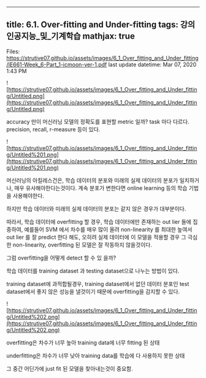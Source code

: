 
--- 
title:  6.1. Over-fitting and Under-fitting 
tags: 강의 인공지능_및_기계학습
mathjax: true
---



Files: https://strutive07.github.io/assets/images/6_1_Over_fitting_and_Under_fitting/IE661-Week_6-Part_1-icmoon-ver-1.pdf
last update datetime: Mar 07, 2020 1:43 PM

![https://strutive07.github.io/assets/images/6_1_Over_fitting_and_Under_fitting/Untitled.png](https://strutive07.github.io/assets/images/6_1_Over_fitting_and_Under_fitting/Untitled.png)

accuracy 만이 머신러닝 모델의 정확도를 표현할 metric 일까? task 마다 다르다. precision, recall, r-measure 등이 있다.

![https://strutive07.github.io/assets/images/6_1_Over_fitting_and_Under_fitting/Untitled%201.png](https://strutive07.github.io/assets/images/6_1_Over_fitting_and_Under_fitting/Untitled%201.png)

머신러닝의 아킬레스건은, 학습 데이터의 분포와 미래의 실제 데이터의 분포가 일치하거나, 매우 유사해야한다는것이다. 계속 분포가 변한다면 online learning 등의 학습 기법을 사용해야한다.

하지만 학습 데이터와 미래의 실제 데이터의 분포는 같지 않은 경우가 대부분이다.

따라서, 학습 데이터에 overfitting 할 경우, 학습 데이터에만 존재하는 out lier 들에 집중하여, 예를들어 SVM 에서 차수를 매우 많이 올려 non-linearity 를 최대한 높여서 out lier 를 잘 predict 한다 해도, 오히려 실제 데이터에 이 모델을 적용할 경우 그 극심한 non-linearity, overfitting 된 모델은 잘 작동하지 않을것이다.

그럼 overfitting을 어떻게 detect 할 수 있 을까?

학습 데이터를 training dataset 과 testing dataset으로 나누는 방법이 있다.

training dataset에 과적합될경우, training dataset에서 없던 데이터 분포인 test dataset에서 좋지 않은 성능을 낼것이기 때문에 overfitting을 감지할 수 있다.

![https://strutive07.github.io/assets/images/6_1_Over_fitting_and_Under_fitting/Untitled%202.png](https://strutive07.github.io/assets/images/6_1_Over_fitting_and_Under_fitting/Untitled%202.png)

overfitting은 차수가 너무 높아 training data에 너무 fitting 된 상태

underfitting은 차수가 너무 낮아 training data를 학습에 다 사용하지 못한 상태

그 중간 어딘가에 just fit 된 모델을 찾아내는것이 중요함.
